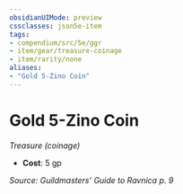 ```yaml
---
obsidianUIMode: preview
cssclasses: json5e-item
tags:
- compendium/src/5e/ggr
- item/gear/treasure-coinage
- item/rarity/none
aliases: 
- "Gold 5-Zino Coin"
---
```

# Gold 5-Zino Coin
*Treasure (coinage)*  

- **Cost**: 5 gp

*Source: Guildmasters' Guide to Ravnica p. 9*
